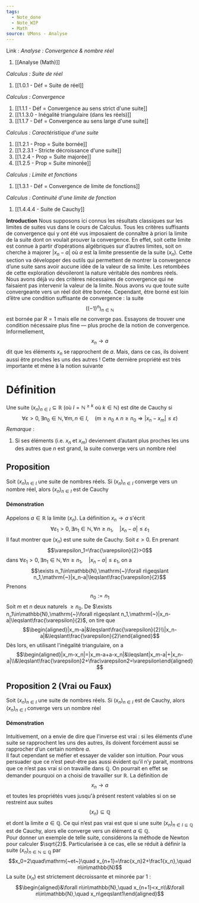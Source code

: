 ```yaml
---
tags:
  - Note_done
  - Note_WIP
  - Math
source: UMons - Analyse
---
```


Link :
_Analyse : Convergence & nombre réel_
1. [[Analyse (Math)]]

_Calculus : Suite de réel_
1. [[1.0.1 - Déf = Suite de réel]]

_Calculus : Convergence_
1. [[1.1.1 - Déf = Convergence au sens strict d'une suite]]
2. [[1.1.3.0 - Inégalité triangulaire (dans les réels)]]
3. [[1.1.7 - Déf = Convergence au sens large d'une suite]]

_Calculus : Caractéristique d'une suite_
1. [[1.2.1 - Prop = Suite bornée]]
2. [[1.2.3.1 - Stricte décroissance d'une suite]]
3. [[1.2.4 - Prop = Suite majorée]]
4. [[1.2.5 - Prop = Suite minorée]]

_Calculus : Limite et fonctions_
1. [[1.3.1 - Déf = Convergence de limite de fonctions]]

_Calculus : Continuité d'une limite de fonction_
1. [[1.4.4.4 - Suite de Cauchy]]

**Introduction**
Nous supposons ici connus les résultats classiques sur les limites de suites vus dans le cours de Calculus. Tous les critères suffisants de convergence qui y ont été vus imposaient de connaître à priori la limite de la suite dont on voulait prouver la convergence. En effet, soit cette limite est connue à partir d’opérations algébriques sur d’autres limites, soit on cherche à majorer $|x_n −a|$ où $a$ est la limite pressentie de la suite $(x_n)$. Cette section va développer des outils qui permettent de montrer la convergence d’une suite sans avoir aucune idée de la valeur de sa limite. Les retombées de cette exploration dévoileront la nature véritable des nombres réels.
\
Nous avons déjà vu des critères nécessaires de convergence qui ne faisaient pas intervenir la valeur de la limite. Nous avons vu que toute suite convergeante vers un réel doit être bornée. Cependant, être borné est loin d’être une condition suffisante de convergence : la suite $$\left((-1)^n\right)_{n\in\mathbb{N}}$$ est bornée par $R=1$ mais elle ne converge pas. Essayons de trouver une condition nécessaire plus fine — plus proche de la notion de convergence. Informellement, $$x_n → a$$ dit que les éléments $x_n$ se rapprochent de $a$. Mais, dans ce cas, ils doivent aussi être proches les uns des autres ! Cette dernière propriété est très importante et mène à la notion suivante
# Définition
Une suite $(x_n)_{n\in I}\subseteq\mathbb{R}$ (où $I=\mathbb{N}^{\ge k}$ où $k\in\mathbb{N}$) est dite de Cauchy si $$\forall \varepsilon>0,\exists n_0\in\mathbb{N},\forall m,n\in I,\quad (m\ge n_0\wedge n\ge n_0\Rightarrow|x_n-x_m|\le\varepsilon)$$
_Remarque_ :
1. Si ses éléments (i.e. $x_n$ et $x_m$) deviennent d’autant plus proches les uns des autres que $n$ est grand, la suite converge vers un nombre réel

## Proposition
Soit $(x_n)_{n∈I}$ une suite de nombres réels. 
Si $(x_n)_{n∈I}$ converge vers un nombre réel, alors $(x_n)_{n∈I}$ est de Cauchy
#### Démonstration 
Appelons $a\in\mathbb{R}$ la limite $(x_n)$. La définition $x_n\to a$ s'écrit $$\forall \varepsilon_1>0,\exists n_1\in\mathbb{N},\forall n\ge n_1,\quad |x_n-a|\le\varepsilon_1$$ Il faut montrer que $(x_n)$ est une suite de Cauchy. Soit $\varepsilon>0$. En prenant $$\varepsilon_1=\frac{\varepsilon}{2}>0$$ dans $\forall \varepsilon_1>0,\exists n_1\in\mathbb{N},\forall n\ge n_1,\quad |x_n-a|\le\varepsilon_1$, on a $$\exists n_1\in\mathbb{N},\mathrm{~}\forall n\geqslant n_1,\mathrm{~}|x_n-a|\leqslant\frac{\varepsilon}{2}$$ Prenons $$n_0:=n_1$$ Soit $m$ et $n$ deux naturels $\geqslant n_0$. De $\exists n_1\in\mathbb{N},\mathrm{~}\forall n\geqslant n_1,\mathrm{~}|x_n-a|\leqslant\frac{\varepsilon}{2}$, on tire que $$\begin{aligned}|x_m-a|&\leqslant\frac{\varepsilon}{2}\\|x_n-a|&\leqslant\frac{\varepsilon}{2}\end{aligned}$$ Dès lors, en utilisant l'inégalité triangulaire, on a $$\begin{aligned}|x_m-x_n|=|x_m-a+a-x_n|&\leqslant|x_m-a|+|x_n-a|\\&\leqslant\frac{\varepsilon}2+\frac\varepsilon2=\varepsilon\end{aligned}$$
## Proposition 2 (Vrai ou Faux) 
Soit $(x_n)_{n∈I}$ une suite de nombres réels. 
Si $(x_n)_{n∈I}$ est de Cauchy, alors $(x_n)_{n∈I}$ converge vers un nombre réel

#### Démonstration
Intuitivement, on a envie de dire que l’inverse est vrai : si les éléments d’une suite se rapprochent les uns des autres, ils doivent forcément aussi se rapprocher d’un certain nombre $a$. 
\
Il faut cependant se méfier et essayer de valider son intuition. Pour vous persuader que ce n’est peut-être pas aussi évident qu’il n’y parait, montrons que ce n’est pas vrai si on travaille dans $\mathbb{Q}$. On pourrait en effet se demander pourquoi on a choisi de travailler sur $\mathbb{R}$. La définition de $$x_n → a$$ et toutes les propriétés vues jusqu'à présent restent valables si on se restreint aux suites $$(x_n) ⊆ \mathbb{Q}$$ et dont la limite $a ∈ \mathbb{Q}$. Ce qui n’est pas vrai est que si une suite $(x_n)_{n∈I ⊆ \mathbb{Q}}$ est de Cauchy, alors elle converge vers un élément $a ∈ \mathbb{Q}$. 
\
Pour donner un exemple de telle suite, considérons la méthode de Newton pour calculer $\sqrt{2}$. Particularisée à ce cas, elle se réduit à définir la suite $(x_n)_{n∈\mathbb{N} ⊆ \mathbb{Q}}$ par $$x_0=2\quad\mathrm{~et~}\quad x_{n+1}=\frac{x_n}2+\frac1{x_n},\quad n\in\mathbb{N}$$ La suite $(x_n)$ est strictement décroissante et minorée par 1 : $$\begin{aligned}&\forall n\in\mathbb{N},\quad x_{n+1}<x_n\\&\forall n\in\mathbb{N},\quad x_n\geqslant1\end{aligned}$$ 